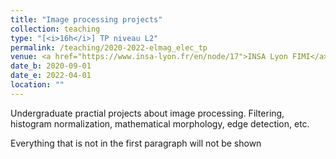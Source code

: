```yaml
---
title: "Image processing projects"
collection: teaching
type: "[<i>16h</i>] TP niveau L2"
permalink: /teaching/2020-2022-elmag_elec_tp
venue: <a href="https://www.insa-lyon.fr/en/node/17">INSA Lyon FIMI</a>
date_b: 2020-09-01
date_e: 2022-04-01
location: ""
---
```


Undergraduate practial projects about image processing. Filtering, histogram normalization, mathematical morphology, edge detection, etc.

Everything that is not in the first paragraph will not be shown


 
